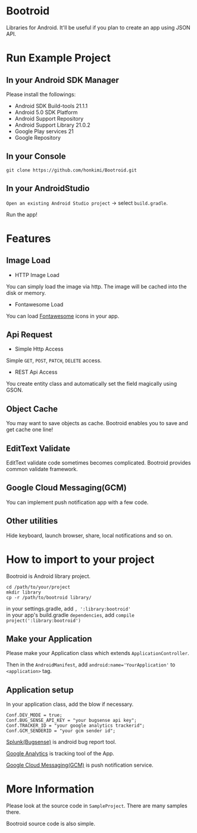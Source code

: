 # Bootroid
Libraries for Android. It'll be useful if you plan to create an app using JSON API.

# Run Example Project
## In your Android SDK Manager
Please install the followings:

- Android SDK Build-tools 21.1.1
- Android 5.0 SDK Platform
- Android Support Repository
- Android Support Library 21.0.2
- Google Play services 21
- Google Repository

## In your Console
```
git clone https://github.com/honkimi/Bootroid.git
```

## In your AndroidStudio
`Open an existing Android Studio project` -> select `build.gradle`.

Run the app!

# Features
## Image Load
- HTTP Image Load

You can simply load the image via http. The image will be cached into the disk or memory.  

- Fontawesome Load

You can load [Fontawesome](http://fortawesome.github.io/Font-Awesome/) icons in your app.

## Api Request
- Simple Http Access

Simple `GET`, `POST`, `PATCH`, `DELETE` access.

- REST Api Access

You create entity class and automatically set the field magically using GSON.

## Object Cache
You may want to save objects as cache. Bootroid enables you to save and get cache one line!

## EditText Validate
EditText validate code sometimes becomes complicated. Bootroid provides common validate framework.

## Google Cloud Messaging(GCM)
You can implement push notification app with a few code.

## Other utilities
Hide keyboard, launch browser, share, local notifications and so on.

# How to import to your project
Bootroid is Android library project.

```
cd /path/to/your/project
mkdir library
cp -r /path/to/bootroid library/
```

in your settings.gradle, add `, ':library:bootroid'`  
in your app's build.gradle `dependencies`, add `compile project(':library:bootroid')`

## Make your Application
Please make your Application class which extends `ApplicationController`.

Then in the `AndroidManifest`, add `android:name='YourApplication'` to `<application>` tag.

## Application setup
In your application class, add the blow if necessary.

```
Conf.DEV_MODE = true;
Conf.BUG_SENSE_API_KEY = "your bugsense api key";
Conf.TRACKER_ID = "your google analytics trackerid";
Conf.GCM_SENDERID = "your gcm sender id";
```

[Splunk(Bugsense)](https://mint.splunk.com/) is android bug report tool.

[Google Analytics](http://www.google.com/analytics/) is tracking tool of the App.

[Google Cloud Messaging(GCM)](https://developer.android.com/google/gcm/index.html) is push notification service.

# More Information
Please look at the source code in `SampleProject`. There are many samples there. 

Bootroid source code is also simple.

